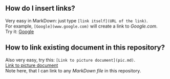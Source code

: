 ## How do I insert links?

Very easy in MarkDown: just type `[link itself](URL of the link)`.  
For example, `[Google](www.google.com)` will create a link to *Google.com*.  
Try it: [Google](www.google.com)  

## How to link existing document in this repository?

Also very easy, try this: `[Link to picture document](pic.md)`.  
[Link to picture document](pic.md)  
Note here, that I can link to any *MarkDown file* in this repository.  
